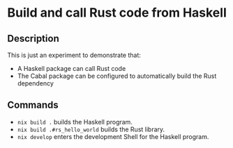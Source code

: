# Build and call Rust code from Haskell

## Description

This is just an experiment to demonstrate that:

- A Haskell package can call Rust code
- The Cabal package can be configured to automatically build the Rust dependency

## Commands

- `nix build .` builds the Haskell program.
- `nix build .#rs_hello_world` builds the Rust library.
- `nix develop` enters the development Shell for the Haskell program.
